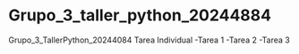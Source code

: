 # Grupo_3_taller_python_20244884
Grupo_3_TallerPython_20244084
Tarea Individual
-Tarea 1
-Tarea 2
-Tarea 3 
